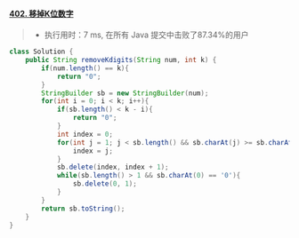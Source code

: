 #### [402. 移掉K位数字](https://leetcode-cn.com/problems/remove-k-digits/)

> - 执行用时：7 ms, 在所有 Java 提交中击败了87.34%的用户

```java
class Solution {
    public String removeKdigits(String num, int k) {
        if(num.length() == k){
            return "0";
        }
        StringBuilder sb = new StringBuilder(num);
        for(int i = 0; i < k; i++){
            if(sb.length() < k - i){
                return "0";
            }
            int index = 0;
            for(int j = 1; j < sb.length() && sb.charAt(j) >= sb.charAt(j - 1); j++){
                index = j;
            }
            sb.delete(index, index + 1);
            while(sb.length() > 1 && sb.charAt(0) == '0'){
                sb.delete(0, 1);
            }
        }
        return sb.toString();
    }
}
```



